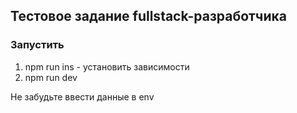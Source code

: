 ## Тестовое задание fullstack-разработчика

### Запустить
1. npm run ins - установить зависимости
2. npm run dev

Не забудьте ввести данные в env
